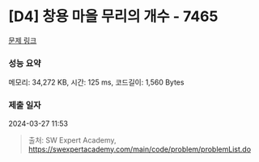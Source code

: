 # [D4] 창용 마을 무리의 개수 - 7465 

[문제 링크](https://swexpertacademy.com/main/code/problem/problemDetail.do?contestProbId=AWngfZVa9XwDFAQU) 

### 성능 요약

메모리: 34,272 KB, 시간: 125 ms, 코드길이: 1,560 Bytes

### 제출 일자

2024-03-27 11:53



> 출처: SW Expert Academy, https://swexpertacademy.com/main/code/problem/problemList.do